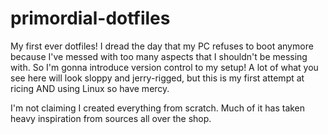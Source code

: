 # primordial-dotfiles
My first ever dotfiles! I dread the day that my PC refuses to boot anymore because I've messed with too many aspects that I shouldn't be messing with. So I'm gonna introduce version control to my setup! A lot of what you see here will look sloppy and jerry-rigged, but this is my first attempt at ricing AND using Linux so have mercy.

I'm not claiming I created everything from scratch. Much of it has taken heavy inspiration from sources all over the shop.
